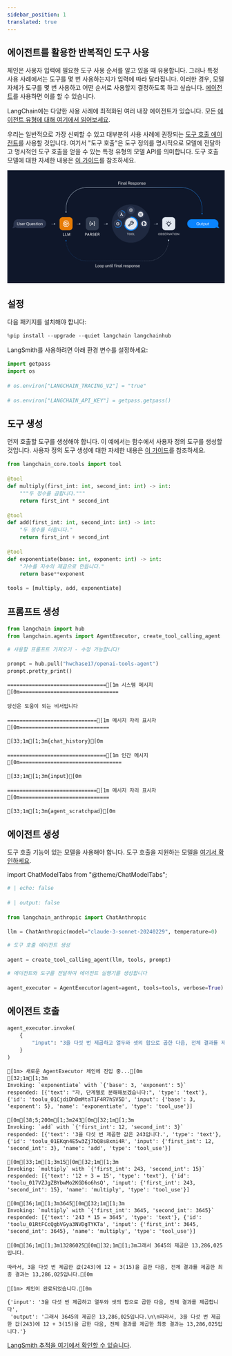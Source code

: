 ```yaml
---
sidebar_position: 1
translated: true
---
```


## 에이전트를 활용한 반복적인 도구 사용

체인은 사용자 입력에 필요한 도구 사용 순서를 알고 있을 때 유용합니다. 그러나 특정 사용 사례에서는 도구를 몇 번 사용하는지가 입력에 따라 달라집니다. 이러한 경우, 모델 자체가 도구를 몇 번 사용하고 어떤 순서로 사용할지 결정하도록 하고 싶습니다. [에이전트](/docs/modules/agents/)를 사용하면 이를 할 수 있습니다.

LangChain에는 다양한 사용 사례에 최적화된 여러 내장 에이전트가 있습니다. 모든 [에이전트 유형에 대해 여기에서 읽어보세요](/docs/modules/agents/agent_types/).

우리는 일반적으로 가장 신뢰할 수 있고 대부분의 사용 사례에 권장되는 [도구 호출 에이전트](/docs/modules/agents/agent_types/tool_calling/)를 사용할 것입니다. 여기서 "도구 호출"은 도구 정의를 명시적으로 모델에 전달하고 명시적인 도구 호출을 얻을 수 있는 특정 유형의 모델 API를 의미합니다. 도구 호출 모델에 대한 자세한 내용은 [이 가이드](/docs/modules/model_io/chat/function_calling/)를 참조하세요.

![에이전트](../../../../../../static/img/tool_agent.svg)

## 설정

다음 패키지를 설치해야 합니다:

```python
%pip install --upgrade --quiet langchain langchainhub
```

LangSmith를 사용하려면 아래 환경 변수를 설정하세요:

```python
import getpass
import os

# os.environ["LANGCHAIN_TRACING_V2"] = "true"

# os.environ["LANGCHAIN_API_KEY"] = getpass.getpass()

```

## 도구 생성

먼저 호출할 도구를 생성해야 합니다. 이 예에서는 함수에서 사용자 정의 도구를 생성할 것입니다. 사용자 정의 도구 생성에 대한 자세한 내용은 [이 가이드](/docs/modules/tools/)를 참조하세요.

```python
from langchain_core.tools import tool

@tool
def multiply(first_int: int, second_int: int) -> int:
    """두 정수를 곱합니다."""
    return first_int * second_int

@tool
def add(first_int: int, second_int: int) -> int:
    "두 정수를 더합니다."
    return first_int + second_int

@tool
def exponentiate(base: int, exponent: int) -> int:
    "기수를 지수의 제곱으로 만듭니다."
    return base**exponent

tools = [multiply, add, exponentiate]
```

## 프롬프트 생성

```python
from langchain import hub
from langchain.agents import AgentExecutor, create_tool_calling_agent
```

```python
# 사용할 프롬프트 가져오기 - 수정 가능합니다!

prompt = hub.pull("hwchase17/openai-tools-agent")
prompt.pretty_print()
```

```output
================================[1m 시스템 메시지 [0m================================

당신은 도움이 되는 비서입니다

=============================[1m 메시지 자리 표시자 [0m=============================

[33;1m[1;3m{chat_history}[0m

================================[1m 인간 메시지 [0m=================================

[33;1m[1;3m{input}[0m

=============================[1m 메시지 자리 표시자 [0m=============================

[33;1m[1;3m{agent_scratchpad}[0m
```

## 에이전트 생성

도구 호출 기능이 있는 모델을 사용해야 합니다. 도구 호출을 지원하는 모델을 [여기서 확인하세요](/docs/integrations/chat/).

import ChatModelTabs from "@theme/ChatModelTabs";

<ChatModelTabs customVarName="llm"/>

```python
# | echo: false

# | output: false

from langchain_anthropic import ChatAnthropic

llm = ChatAnthropic(model="claude-3-sonnet-20240229", temperature=0)
```

```python
# 도구 호출 에이전트 생성

agent = create_tool_calling_agent(llm, tools, prompt)
```

```python
# 에이전트와 도구를 전달하여 에이전트 실행기를 생성합니다

agent_executor = AgentExecutor(agent=agent, tools=tools, verbose=True)
```

## 에이전트 호출

```python
agent_executor.invoke(
    {
        "input": "3을 다섯 번 제곱하고 열두와 셋의 합으로 곱한 다음, 전체 결과를 제곱합니다"
    }
)
```

```output
[1m> 새로운 AgentExecutor 체인에 진입 중...[0m
[32;1m[1;3m
Invoking: `exponentiate` with `{'base': 3, 'exponent': 5}`
responded: [{'text': "자, 단계별로 분해해보겠습니다:", 'type': 'text'}, {'id': 'toolu_01CjdiDhDmMtaT1F4R7hSV5D', 'input': {'base': 3, 'exponent': 5}, 'name': 'exponentiate', 'type': 'tool_use'}]

[0m[38;5;200m[1;3m243[0m[32;1m[1;3m
Invoking: `add` with `{'first_int': 12, 'second_int': 3}`
responded: [{'text': '3을 다섯 번 제곱한 값은 243입니다.', 'type': 'text'}, {'id': 'toolu_01EKqn4E5w3Zj7bQ8s8xmi4R', 'input': {'first_int': 12, 'second_int': 3}, 'name': 'add', 'type': 'tool_use'}]

[0m[33;1m[1;3m15[0m[32;1m[1;3m
Invoking: `multiply` with `{'first_int': 243, 'second_int': 15}`
responded: [{'text': '12 + 3 = 15', 'type': 'text'}, {'id': 'toolu_017VZJgZBYbwMo2KGD6o6hsQ', 'input': {'first_int': 243, 'second_int': 15}, 'name': 'multiply', 'type': 'tool_use'}]

[0m[36;1m[1;3m3645[0m[32;1m[1;3m
Invoking: `multiply` with `{'first_int': 3645, 'second_int': 3645}`
responded: [{'text': '243 * 15 = 3645', 'type': 'text'}, {'id': 'toolu_01RtFCcQgbVGya3NVDgTYKTa', 'input': {'first_int': 3645, 'second_int': 3645}, 'name': 'multiply', 'type': 'tool_use'}]

[0m[36;1m[1;3m13286025[0m[32;1m[1;3m그래서 3645의 제곱은 13,286,025입니다.

따라서, 3을 다섯 번 제곱한 값(243)에 12 + 3(15)을 곱한 다음, 전체 결과를 제곱한 최종 결과는 13,286,025입니다.[0m

[1m> 체인이 완료되었습니다.[0m
```

```output
{'input': '3을 다섯 번 제곱하고 열두와 셋의 합으로 곱한 다음, 전체 결과를 제곱합니다',
 'output': '그래서 3645의 제곱은 13,286,025입니다.\n\n따라서, 3을 다섯 번 제곱한 값(243)에 12 + 3(15)을 곱한 다음, 전체 결과를 제곱한 최종 결과는 13,286,025입니다.'}
```

[LangSmith 추적을 여기에서 확인할 수 있습니다](https://smith.langchain.com/public/92694ff3-71b7-44ed-bc45-04bdf04d4689/r).